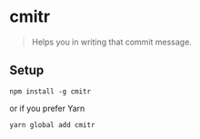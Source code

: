 # cmitr

> Helps you in writing that commit message.

## Setup

`npm install -g cmitr`

or if you prefer Yarn

`yarn global add cmitr`
